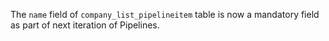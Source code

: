 The `name` field of `company_list_pipelineitem` table is now a mandatory field as part of next iteration of Pipelines.
